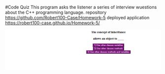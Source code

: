 #Code Quiz
This program asks the listener a series of interview wuestions about the C++ programming language.
repository https://github.com/Robert100-Case/Homework-5
deployed application https://robert100-case.github.io/Homework-5/

<img src="hw-3 screenshot.png">
